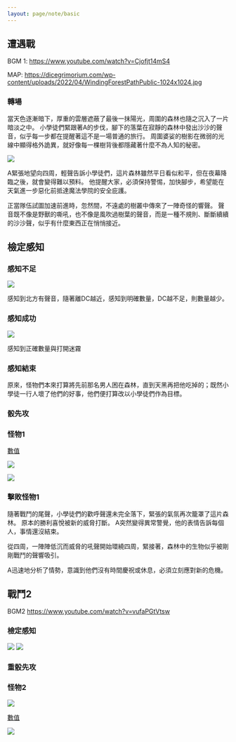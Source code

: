 ```yaml
---
layout: page/note/basic
---
```


## 遭遇戰
BGM 1: 
https://www.youtube.com/watch?v=Cjofjt14mS4

MAP: https://dicegrimorium.com/wp-content/uploads/2022/04/WindingForestPathPublic-1024x1024.jpg

### 轉場
當天色逐漸暗下，厚重的雲層遮蔽了最後一抹陽光，周圍的森林也隨之沉入了一片暗淡之中。 小學徒們緊跟著A的步伐，腳下的落葉在寂靜的森林中發出沙沙的聲音，似乎每一步都在提醒著這不是一場普通的旅行。 周圍婆娑的樹影在微弱的光線中顯得格外詭異，就好像每一棵樹背後都隱藏著什麼不為人知的秘密。

![](./戰爭迷霧.webp)

A緊張地望向四周，輕聲告訴小學徒們，這片森林雖然平日看似和平，但在夜幕降臨之後，就會變得難以預料。 他提醒大家，必須保持警惕，加快腳步，希望能在天氣進一步惡化前抵達魔法學院的安全庇護。

正當隊伍試圖加速前進時，忽然間，不遠處的樹叢中傳來了一陣奇怪的響聲。 聲音既不像是野獸的嘶吼，也不像是風吹過樹葉的聲音，而是一種不規則、斷斷續續的沙沙聲，似乎有什麼東西正在悄悄接近。

## 檢定感知
### 感知不足
![](./Perception%20Direction.webp)

感知到北方有聲音，隨著離DC越近，感知到明確數量，DC越不足，則數量越少。

### 感知成功
![](./Perception%20Success.webp)

感知到正確數量與打開迷霧

### 感知結束
原來，怪物們本來打算將先前那名男人困在森林，直到天黑再把他吃掉的；既然小學徒一行人壞了他們的好事，他們便打算改以小學徒們作為目標。

### 骰先攻

### 怪物1
[數值](https://5etools.wayneh.tw/bestiary.html#%e5%b0%8f%e5%a6%96%e7%b2%be_mm)

![](https://5etools.wayneh.tw/img/bestiary/MM/Sprite.jpg)

![](https://5etools.wayneh.tw/img/MM/Sprite.png)


### 擊敗怪物1

隨著戰鬥的尾聲，小學徒們的歡呼聲還未完全落下，緊張的氣氛再次籠罩了這片森林。 原本的勝利喜悅被新的威脅打斷。 A突然變得異常警覺，他的表情告訴每個人，事情還沒結束。

從四周，一陣陣低沉而威脅的吼聲開始環繞四周，緊接著，森林中的生物似乎被剛剛戰鬥的聲響吸引。

A迅速地分析了情勢，意識到他們沒有時間慶祝或休息，必須立刻應對新的危機。

## 戰鬥2
BGM2
https://www.youtube.com/watch?v=vufaPGtVtsw


### 檢定感知

![](./Battle%202.webp)
![](./Battle%202%20Perception%20Success.webp)

### 重骰先攻

### 怪物2
![](https://5etools.wayneh.tw/img/bestiary/MM/Hyena.jpg)

[數值](https://5etools.wayneh.tw/bestiary.html#%e9%ac%a3%e7%8b%97_mm)

![](https://5etools.wayneh.tw/img/MM/Hyena.png)

